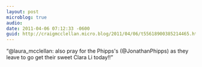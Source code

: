 ```yaml
---
layout: post
microblog: true
audio: 
date: 2011-04-06 07:12:33 -0600
guid: http://craigmcclellan.micro.blog/2011/04/06/t55618900385214465.html
---
```

“@laura_mcclellan: also pray for the Phipps's (@JonathanPhipps) as they leave to go get their sweet Clara Li today!!”
